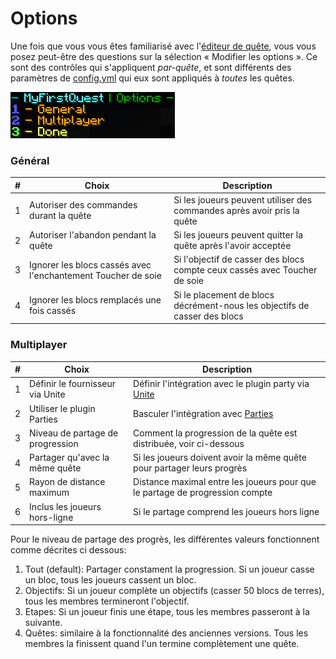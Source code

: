 # Options

Une fois que vous vous êtes familiarisé avec l'[éditeur de quête](../setup/quests-editor.md), vous vous posez peut-être des questions sur la sélection « Modifier les options ». Ce sont des contrôles qui s'appliquent _par-quête_, et sont différents des paramètres de [config.yml](https://pikamug.gitbook.io/quests/v/french-francais/configuration/configuration#config.yml) qui eux sont appliqués à _toutes_ les quêtes.

![](../.gitbook/assets/options.png)

### Général

| # | Choix                                                        | Description                                                               |
| - | ------------------------------------------------------------ | ------------------------------------------------------------------------- |
| 1 | Autoriser des commandes durant la quête                      | Si les joueurs peuvent utiliser des commandes après avoir pris la quête   |
| 2 | Autoriser l'abandon pendant la quête                         | Si les joueurs peuvent quitter la quête après l'avoir acceptée            |
| 3 | Ignorer les blocs cassés avec l'enchantement Toucher de soie | Si l'objectif de casser des blocs compte ceux cassés avec Toucher de soie |
| 4 | Ignorer les blocs remplacés une fois cassés                  | Si le placement de blocs décrément-nous les objectifs de casser des blocs |

### Multiplayer

| # | Choix                            | Description                                                                                                                             |
| - | -------------------------------- | --------------------------------------------------------------------------------------------------------------------------------------- |
| 1 | Définir le fournisseur via Unite | Définir l'intégration avec le plugin party via [Unite](https://pikamug.gitbook.io/quests/v/french-francais/debutant/dependencies#unite) |
| 2 | Utiliser le plugin Parties       | Basculer l'intégration avec [Parties](https://pikamug.gitbook.io/quests/v/french-francais/debutant/dependencies#parties)                |
| 3 | Niveau de partage de progression | Comment la progression de la quête est distribuée, voir ci-dessous                                                                      |
| 4 | Partager qu'avec la même quête   | Si les joueurs doivent avoir la même quête pour partager leurs progrès                                                                  |
| 5 | Rayon de distance maximum        | Distance maximal entre les joueurs pour que le partage de progression compte                                                            |
| 6 | Inclus les joueurs hors-ligne    | Si le partage comprend les joueurs hors ligne                                                                                           |

Pour le niveau de partage des progrès, les différentes valeurs fonctionnent comme décrites ci dessous:

1. Tout (default): Partager constament la progression. Si un joueur casse un bloc, tous les joueurs cassent un bloc.
2. Objectifs: Si un joueur complète un objectifs (casser 50 blocs de terres), tous les membres termineront l'objectif.
3. Etapes: Si un joueur finis une étape, tous les membres passeront à la suivante.
4. Quêtes: similaire à la fonctionnalité des anciennes versions. Tous les membres la finissent quand l'un termine complètement une quête.
